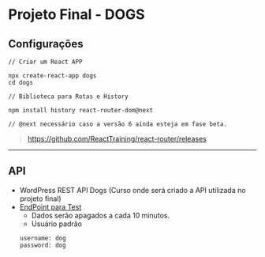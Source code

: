 # Projeto Final - DOGS

## Configurações

```
// Criar um React APP

npx create-react-app dogs
cd dogs
```

```
// Biblioteca para Rotas e History

npm install history react-router-dom@next

// @next necessário caso a versão 6 ainda esteja em fase beta.
```

> https://github.com/ReactTraining/react-router/releases

---

## API

- WordPress REST API Dogs (Curso onde será criado a API utilizada no projeto final)
- [EndPoint para Test](https://dogsapi.origamid.dev/json/)
  - Dados serão apagados a cada 10 minutos.
  - Usuário padrâo
  ```
  username: dog
  password: dog
  ```
